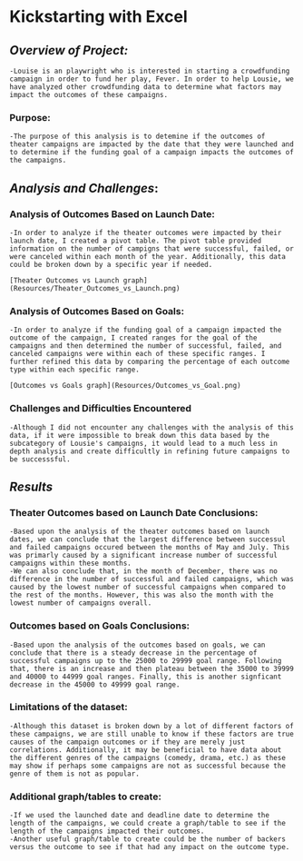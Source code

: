 # **Kickstarting with Excel**


## *Overview of Project:*
    -Louise is an playwright who is interested in starting a crowdfunding campaign in order to fund her play, Fever. In order to help Lousie, we have analyzed other crowdfunding data to determine what factors may impact the outcomes of these campaigns.

### Purpose:
    -The purpose of this analysis is to detemine if the outcomes of theater campaigns are impacted by the date that they were launched and to determine if the funding goal of a campaign impacts the outcomes of the campaigns.


## *Analysis and Challenges*: 

### Analysis of Outcomes Based on Launch Date: 
    -In order to analyze if the theater outcomes were impacted by their launch date, I created a pivot table. The pivot table provided information on the number of campigns that were successful, failed, or were canceled within each month of the year. Additionally, this data could be broken down by a specific year if needed.
    
    [Theater Outcomes vs Launch graph](Resources/Theater_Outcomes_vs_Launch.png)
 
### Analysis of Outcomes Based on Goals:
    -In order to analyze if the funding goal of a campaign impacted the outcome of the campaign, I created ranges for the goal of the campaigns and then determined the number of successful, failed, and canceled campaigns were within each of these specific ranges. I further refined this data by comparing the percentage of each outcome type within each specific range.
    
    [Outcomes vs Goals graph](Resources/Outcomes_vs_Goal.png)

### Challenges and Difficulties Encountered
    -Although I did not encounter any challenges with the analysis of this data, if it were impossible to break down this data based by the subcategory of Lousie's campaigns, it would lead to a much less in depth analysis and create difficultly in refining future campaigns to be successsful.


## *Results*

### Theater Outcomes based on Launch Date Conclusions:
    -Based upon the analysis of the theater outcomes based on launch dates, we can conclude that the largest difference between successul and failed campaigns occured between the months of May and July. This was primarly caused by a significant increase number of successful campaigns within these months.
    -We can also conclude that, in the month of December, there was no difference in the number of successful and failed campaigns, which was caused by the lowest number of successful campaigns when compared to the rest of the months. However, this was also the month with the lowest number of campaigns overall.
    
### Outcomes based on Goals Conclusions:
    -Based upon the analysis of the outcomes based on goals, we can conclude that there is a steady decrease in the percentage of successful campaigns up to the 25000 to 29999 goal range. Following that, there is an increase and then plateau between the 35000 to 39999 and 40000 to 44999 goal ranges. Finally, this is another signficant decrease in the 45000 to 49999 goal range.

### Limitations of the dataset:
    -Although this dataset is broken down by a lot of different factors of these campaigns, we are still unable to know if these factors are true causes of the campaign outcomes or if they are merely just correlations. Additionally, it may be beneficial to have data about the different genres of the campaigns (comedy, drama, etc.) as these may show if perhaps some campaigns are not as successful because the genre of them is not as popular.

### Additional graph/tables to create:
    -If we used the launched date and deadline date to determine the length of the campaigns, we could create a graph/table to see if the length of the campaigns impacted their outcomes.
    -Another useful graph/table to create could be the number of backers versus the outcome to see if that had any impact on the outcome type. 
